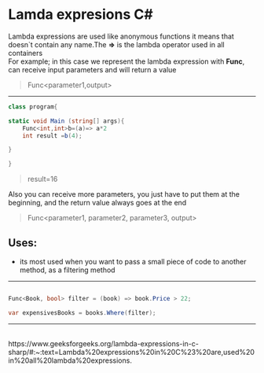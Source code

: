 # Lamda expresions C#
Lambda expressions are used like anonymous functions it means that doesn`t contain any name.The **=>** is the lambda operator used in all containers
<br>For example;
in this case we represent the lambda expression with **Func**, 
can receive input parameters and will return a value 
>Func<parameter1,output>
___
```c#
class program{

static void Main (string[] args){
    Func<int,int>b=(a)=> a*2
    int result =b(4);

}

}

```
>result=16

Also you can receive more parameters, you just have to put them at the beginning, and the return value always goes at the end
>Func<parameter1, parameter2, parameter3, output>

## Uses:
- its most used when you want to pass a small piece of code to another method, as a filtering method
___
```c#

Func<Book, bool> filter = (book) => book.Price > 22;

var expensivesBooks = books.Where(filter);

```
___
<br>
https://www.geeksforgeeks.org/lambda-expressions-in-c-sharp/#:~:text=Lambda%20expressions%20in%20C%23%20are,used%20in%20all%20lambda%20expressions.
